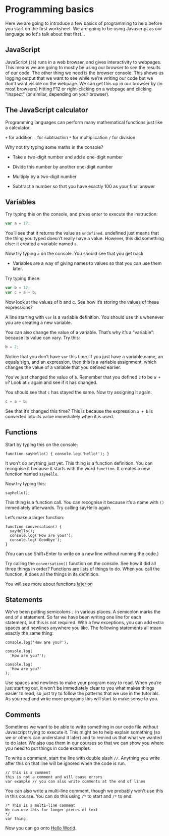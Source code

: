 # Programming basics

Here we are going to introduce a few basics of programming to help before you start on the first worksheet. We are going to be using Javascript as our language so let's talk about that first...

## JavaScript
JavaScript (`JS`) runs in a web browser, and gives interactivity to webpages. This means we are going to mostly be using our browser to see the results of our code. The other thing we need is the browser console. This shows us logging output that we want to see while we're writing our code but we don't want visible on the webpage. We can get this up in our browser by (in most browsers) hitting F12 or right-clicking on a webpage and clicking "Inspect" (or similar, depending on your browser).

## The JavaScript calculator

Programming languages can perform many mathematical functions just like a calculator.

`+` for addition
`-` for subtraction
`*` for multiplication
`/` for division

Why not try typing some maths in the console?

- Take a two-digit number and add a one-digit number

- Divide this number by another one-digit number

- Multiply by a two-digit number

- Subtract a number so that you have exactly 100 as your final answer

## Variables
Try typing this on the console, and press enter to execute the instruction:

```js
var a = 17;
```

You’ll see that it returns the value as `undefined`. undefined just means that the thing you typed doesn’t really have a value. However, this did something else: it created a variable named `a`.

Now try typing `a` on the console. You should see that you get back

- Variables are a way of giving names to values so that you can use them later.

Try typing these:

```js
var b = 12;
var c = a + b;
```

Now look at the values of b and c. See how it’s storing the values of these expressions?

A line starting with `var` is a variable definition. You should use this whenever you are creating a new variable.

You can also change the value of a variable. That’s why it’s a “variable”: because its value can vary. Try this:

```js
b = 2;
```

Notice that you don’t have `var` this time. If you just have a variable name, an equals sign, and an expression, then this is a variable assignment, which changes the value of a variable that you defined earlier.

You’ve just changed the value of `b`. Remember that you defined `c` to be `a + b`? Look at `c` again and see if it has changed.

You should see that `c` has stayed the same. Now try assigning it again:

```js
c = a + b;
```

See that it’s changed this time? This is because the expression `a + b` is converted into its value immediately when it is used.

## Functions

Start by typing this on the console:

```JS
function sayHello() { console.log('Hello!'); }
```

It won’t do anything just yet. This thing is a function definition. You can recognise it because it starts with the word `function`. It creates a new function named `sayHello`.

Now try typing this:

```JS
sayHello();
```

This thing is a function call. You can recognise it because it’s a name with `()` immediately afterwards. Try calling sayHello again.

Let’s make a larger function:

```JS
function conversation() {
  sayHello();
  console.log('How are you?');
  console.log('Goodbye');
}
```
(You can use Shift+Enter to write on a new line without running the code.)

Try calling the `conversation()` function on the console. See how it did all three things in order? Functions are lists of things to do. When you call the function, it does all the things in its definition.

You will see more about functions [later on](05-functions)

## Statements
We’ve been putting semicolons `;` in various places. A semicolon marks the end of a statement. So far we have been writing one line for each statement, but this is not required. With a few exceptions, you can add extra spaces and newlines anywhere you like. The following statements all mean exactly the same thing:

```JS
console.log('How are you?');
```
```JS
console.log(
  'How are you?');
```
```JS
console.log(
  'How are you?'
);
```

Use spaces and newlines to make your program easy to read. When you’re just starting out, it won’t be immediately clear to you what makes things easier to read, so just try to follow the patterns that we use in the tutorials. As you read and write more programs this will start to make sense to you.

## Comments

Sometimes we want to be able to write something in our code file without Javascript trying to execute it. This might be to help explain something (so we or others can understand it later) and to remind us that what we wanted to do later. We also use them in our courses so that we can show you where you need to put things in code examples.

To write a comment, start the line with double slash `//`. Anything you write after this on that line will be ignored when the code is run.

```JS
// this is a comment
this is not a comment and will cause errors
var example // you can also write comments at the end of lines
```

You can also write a multi-line comment, though we probably won't use this in this course. You can do this using `/*` to start and `/*` to end.

```JS
/* This is a multi-line comment
We can use this for longer pieces of text
*/
var thing
```


Now you can go onto [Hello World](01-hello-world.md).
